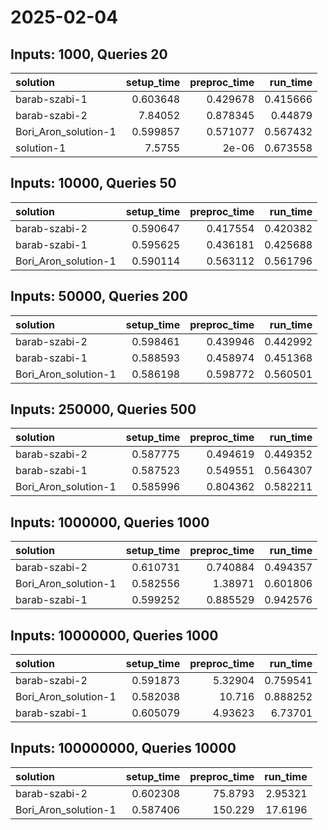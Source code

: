 # 2025-02-04

## Inputs: 1000, Queries 20

| solution             |   setup_time |   preproc_time |   run_time |
|:---------------------|-------------:|---------------:|-----------:|
| barab-szabi-1        |     0.603648 |       0.429678 |   0.415666 |
| barab-szabi-2        |     7.84052  |       0.878345 |   0.44879  |
| Bori_Aron_solution-1 |     0.599857 |       0.571077 |   0.567432 |
| solution-1           |     7.5755   |       2e-06    |   0.673558 |

## Inputs: 10000, Queries 50

| solution             |   setup_time |   preproc_time |   run_time |
|:---------------------|-------------:|---------------:|-----------:|
| barab-szabi-2        |     0.590647 |       0.417554 |   0.420382 |
| barab-szabi-1        |     0.595625 |       0.436181 |   0.425688 |
| Bori_Aron_solution-1 |     0.590114 |       0.563112 |   0.561796 |

## Inputs: 50000, Queries 200

| solution             |   setup_time |   preproc_time |   run_time |
|:---------------------|-------------:|---------------:|-----------:|
| barab-szabi-2        |     0.598461 |       0.439946 |   0.442992 |
| barab-szabi-1        |     0.588593 |       0.458974 |   0.451368 |
| Bori_Aron_solution-1 |     0.586198 |       0.598772 |   0.560501 |

## Inputs: 250000, Queries 500

| solution             |   setup_time |   preproc_time |   run_time |
|:---------------------|-------------:|---------------:|-----------:|
| barab-szabi-2        |     0.587775 |       0.494619 |   0.449352 |
| barab-szabi-1        |     0.587523 |       0.549551 |   0.564307 |
| Bori_Aron_solution-1 |     0.585996 |       0.804362 |   0.582211 |

## Inputs: 1000000, Queries 1000

| solution             |   setup_time |   preproc_time |   run_time |
|:---------------------|-------------:|---------------:|-----------:|
| barab-szabi-2        |     0.610731 |       0.740884 |   0.494357 |
| Bori_Aron_solution-1 |     0.582556 |       1.38971  |   0.601806 |
| barab-szabi-1        |     0.599252 |       0.885529 |   0.942576 |

## Inputs: 10000000, Queries 1000

| solution             |   setup_time |   preproc_time |   run_time |
|:---------------------|-------------:|---------------:|-----------:|
| barab-szabi-2        |     0.591873 |        5.32904 |   0.759541 |
| Bori_Aron_solution-1 |     0.582038 |       10.716   |   0.888252 |
| barab-szabi-1        |     0.605079 |        4.93623 |   6.73701  |

## Inputs: 100000000, Queries 10000

| solution             |   setup_time |   preproc_time |   run_time |
|:---------------------|-------------:|---------------:|-----------:|
| barab-szabi-2        |     0.602308 |        75.8793 |    2.95321 |
| Bori_Aron_solution-1 |     0.587406 |       150.229  |   17.6196  |